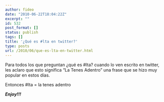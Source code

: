 ```yaml
---
author: fideo
date: "2010-06-22T18:04:22Z"
excerpt: ""
id: 532
post_format: []
status: publish
tags: []
title: '¿Qué es #lta en twitter?'
type: posts
url: /2010/06/que-es-lta-en-twitter.html
---
```

Para todos los que preguntan ¿qué es #lta? cuando lo ven escrito en twitter, les aclaro que esto significa “La Tenes Adentro” una frase que se hizo muy popular en estos días.

Entonces #lta = la tenes adentro

***Enjoy!!!***
